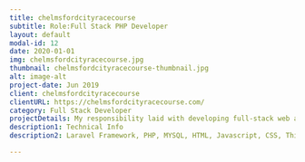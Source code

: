 ```yaml
---
title: chelmsfordcityracecourse
subtitle: Role:Full Stack PHP Developer
layout: default
modal-id: 12
date: 2020-01-01
img: chelmsfordcityracecourse.jpg
thumbnail: chelmsfordcityracecourse-thumbnail.jpg
alt: image-alt
project-date: Jun 2019
client: chelmsfordcityracecourse
clientURL: https://chelmsfordcityracecourse.com/
category: Full Stack Developer
projectDetails: My responsibility laid with developing full-stack web application include design ux. 
description1: Technical Info
description2: Laravel Framework, PHP, MYSQL, HTML, Javascript, CSS, Third Party Libraries(Bootstrap, Datatable JQuery, Form Validation), Git, SSH, Jenkins

---
```

